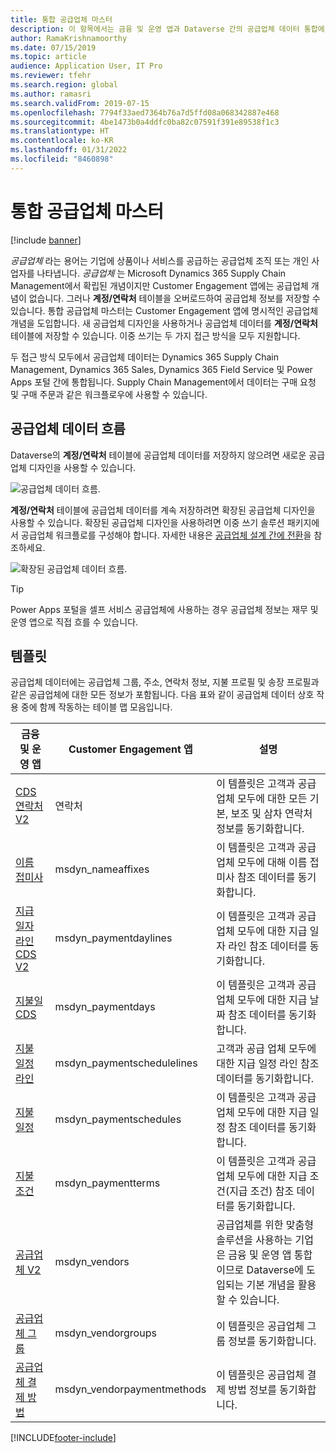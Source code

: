 ```yaml
---
title: 통합 공급업체 마스터
description: 이 항목에서는 금융 및 운영 앱과 Dataverse 간의 공급업체 데이터 통합에 대해 설명합니다.
author: RamaKrishnamoorthy
ms.date: 07/15/2019
ms.topic: article
audience: Application User, IT Pro
ms.reviewer: tfehr
ms.search.region: global
ms.author: ramasri
ms.search.validFrom: 2019-07-15
ms.openlocfilehash: 7794f33aed7364b76a7d5ffd08a068342887e468
ms.sourcegitcommit: 4be1473b0a4ddfc0ba82c07591f391e89538f1c3
ms.translationtype: HT
ms.contentlocale: ko-KR
ms.lasthandoff: 01/31/2022
ms.locfileid: "8460898"
---
```

# <a name="integrated-vendor-master"></a>통합 공급업체 마스터

[!include [banner](../../includes/banner.md)]



*공급업체* 라는 용어는 기업에 상품이나 서비스를 공급하는 공급업체 조직 또는 개인 사업자를 나타냅니다. *공급업체* 는 Microsoft Dynamics 365 Supply Chain Management에서 확립된 개념이지만 Customer Engagement 앱에는 공급업체 개념이 없습니다. 그러나 **계정/연락처** 테이블을 오버로드하여 공급업체 정보를 저장할 수 있습니다. 통합 공급업체 마스터는 Customer Engagement 앱에 명시적인 공급업체 개념을 도입합니다. 새 공급업체 디자인을 사용하거나 공급업체 데이터를 **계정/연락처** 테이블에 저장할 수 있습니다. 이중 쓰기는 두 가지 접근 방식을 모두 지원합니다.

두 접근 방식 모두에서 공급업체 데이터는 Dynamics 365 Supply Chain Management, Dynamics 365 Sales, Dynamics 365 Field Service 및 Power Apps 포털 간에 통합됩니다. Supply Chain Management에서 데이터는 구매 요청 및 구매 주문과 같은 워크플로우에 사용할 수 있습니다.

## <a name="vendor-data-flow"></a>공급업체 데이터 흐름

Dataverse의 **계정/연락처** 테이블에 공급업체 데이터를 저장하지 않으려면 새로운 공급업체 디자인을 사용할 수 있습니다.

![공급업체 데이터 흐름.](media/dual-write-vendor-data-flow.png)

**계정/연락처** 테이블에 공급업체 데이터를 계속 저장하려면 확장된 공급업체 디자인을 사용할 수 있습니다. 확장된 공급업체 디자인을 사용하려면 이중 쓰기 솔루션 패키지에서 공급업체 워크플로를 구성해야 합니다. 자세한 내용은 [공급업체 설계 간에 전환](vendor-switch.md)을 참조하세요.

![확장된 공급업체 데이터 흐름.](media/dual-write-vendor-detail.jpg)

> [!TIP]
> Power Apps 포털을 셀프 서비스 공급업체에 사용하는 경우 공급업체 정보는 재무 및 운영 앱으로 직접 흐를 수 있습니다.

## <a name="templates"></a>템플릿

공급업체 데이터에는 공급업체 그룹, 주소, 연락처 정보, 지불 프로필 및 송장 프로필과 같은 공급업체에 대한 모든 정보가 포함됩니다. 다음 표와 같이 공급업체 데이터 상호 작용 중에 함께 작동하는 테이블 맵 모음입니다.

금융 및 운영 앱 | Customer Engagement 앱     | 설명
----------------------------|-----------------------------|------------
[CDS 연락처 V2](mapping-reference.md#115) | 연락처 | 이 템플릿은 고객과 공급 업체 모두에 대한 모든 기본, 보조 및 삼차 연락처 정보를 동기화합니다.
[이름 접미사](mapping-reference.md#155) | msdyn_nameaffixes | 이 템플릿은 고객과 공급 업체 모두에 대해 이름 접미사 참조 데이터를 동기화합니다.
[지급 일자 라인 CDS V2](mapping-reference.md#157) | msdyn_paymentdaylines | 이 템플릿은 고객과 공급 업체 모두에 대한 지급 일자 라인 참조 데이터를 동기화합니다.
[지불일 CDS](mapping-reference.md#158) | msdyn_paymentdays | 이 템플릿은 고객과 공급 업체 모두에 대한 지급 날짜 참조 데이터를 동기화합니다.
[지불 일정 라인](mapping-reference.md#159) | msdyn_paymentschedulelines | 고객과 공급 업체 모두에 대한 지급 일정 라인 참조 데이터를 동기화합니다.
[지불 일정](mapping-reference.md#160) | msdyn_paymentschedules | 이 템플릿은 고객과 공급 업체 모두에 대한 지급 일정 참조 데이터를 동기화합니다.
[지불 조건](mapping-reference.md#161) | msdyn_paymentterms | 이 템플릿은 고객과 공급 업체 모두에 대한 지급 조건(지급 조건) 참조 데이터를 동기화합니다.
[공급업체 V2](mapping-reference.md#202) | msdyn_vendors | 공급업체를 위한 맞춤형 솔루션을 사용하는 기업은 금융 및 운영 앱 통합이므로 Dataverse에 도입되는 기본 개념을 활용할 수 있습니다.
[공급업체 그룹](mapping-reference.md#200) | msdyn_vendorgroups | 이 템플릿은 공급업체 그룹 정보를 동기화합니다.
[공급업체 결제 방법](mapping-reference.md#201) | msdyn_vendorpaymentmethods | 이 템플릿은 공급업체 결제 방법 정보를 동기화합니다.

[!INCLUDE[footer-include](../../../../includes/footer-banner.md)]
